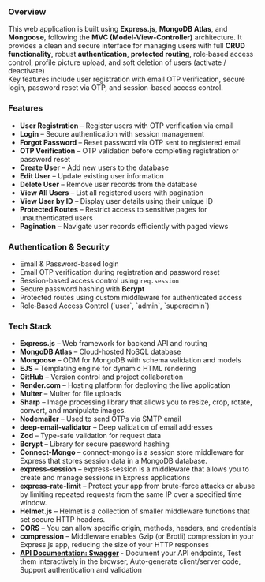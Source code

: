 <h3>Overview</h3>
<p>
  This web application is built using <strong>Express.js</strong>, <strong>MongoDB Atlas</strong>, and <strong>Mongoose</strong>, following the <strong>MVC (Model-View-Controller)</strong> architecture. It provides a clean and secure interface for managing users with full <strong>CRUD functionality</strong>, robust <strong>authentication</strong>,  <strong>protected routing</strong>, role‑based access control, profile picture upload, and soft deletion of users (activate / deactivate)<br>
  Key features include user registration with email OTP verification, secure login, password reset via OTP, and session-based access control.
</p>
 
<h3>Features</h3>
<ul>
  <li><strong>User Registration</strong> – Register users with OTP verification via email</li>
  <li><strong>Login</strong> – Secure authentication with session management</li>
  <li><strong>Forgot Password</strong> – Reset password via OTP sent to registered email</li>
  <li><strong>OTP Verification</strong> – OTP validation before completing registration or password reset</li>
  <li><strong>Create User</strong> – Add new users to the database</li>
  <li><strong>Edit User</strong> – Update existing user information</li>
  <li><strong>Delete User</strong> – Remove user records from the database</li>
  <li><strong>View All Users</strong> – List all registered users with pagination</li>
  <li><strong>View User by ID</strong> – Display user details using their unique ID</li>
  <li><strong>Protected Routes</strong> – Restrict access to sensitive pages for unauthenticated users</li>
  <li><strong>Pagination</strong> – Navigate user records efficiently with paged views   </li>
</ul>

<h3>Authentication & Security</h3>
<ul>
  <li>Email & Password-based login</li>
  <li>Email OTP verification during registration and password reset</li>
  <li>Session-based access control using <code>req.session</code></li>
  <li>Secure password hashing with <strong>Bcrypt</strong></li>
  <li>Protected routes using custom middleware for authenticated access</li>
  <li>Role‑Based Access Control (`user`, `admin`, `superadmin`)  </li>
 
</ul>

<h3>Tech Stack</h3>
<ul>
  <li><strong>Express.js</strong> – Web framework for backend API and routing</li>
  <li><strong>MongoDB Atlas</strong> – Cloud-hosted NoSQL database</li>
  <li><strong>Mongoose</strong> – ODM for MongoDB with schema validation and models</li>
  <li><strong>EJS</strong> – Templating engine for dynamic HTML rendering</li>
  <li><strong>GitHub</strong> – Version control and project collaboration</li>
  <li><strong>Render.com</strong> – Hosting platform for deploying the live application</li>

  <li><strong>Multer</strong> – Multer for file uploads </li>
  <li><strong>Sharp</strong> – Image processing library that allows you to resize, crop, rotate, convert, and manipulate images.</li>
  <li><strong>Nodemailer</strong> – Used to send OTPs via SMTP email</li>
  <li><strong>deep-email-validator</strong> – Deep validation of email addresses</li>
  <li><strong>Zod</strong> – Type-safe validation for request data</li>
  <li><strong>Bcrypt</strong> – Library for secure password hashing</li>
  <li><strong>Connect-Mongo</strong> – connect-mongo is a session store middleware for Express that stores session data in a MongoDB database.</li>
  <li><strong>express-session</strong> – express-session is a middleware that allows you to create and manage sessions in Express applications</li>
  <li><strong>express-rate-limit</strong> – Protect your app from brute-force attacks or abuse by limiting repeated requests from the same IP over a specified time window. </li>
  <li><strong>Helmet.js</strong> – Helmet is a collection of smaller middleware functions that set secure HTTP headers.</li>
  <li><strong>CORS</strong> – You can allow specific origin, methods, headers, and credentials</li>
  <li><strong>compression</strong> – Middleware enables Gzip (or Brotli) compression in your Express.js app, reducing the size of your HTTP responses</li>
  <li><strong><a href="https://auth-with-express-and-mongodb.onrender.com/api-docs/" target="_blank">API Documentation: Swagger</a> -</strong>  Document your API endpoints, Test them interactively in the browser, Auto-generate client/server code, Support authentication and validation</li>
</li>
</ul>
